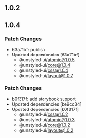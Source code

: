 ## 1.0.2

## 1.0.4

### Patch Changes

- 63a71bf: publish
- Updated dependencies [63a71bf]
  - @unstyled-ui/atomic@1.0.5
  - @unstyled-ui/core@1.0.4
  - @unstyled-ui/css@1.0.4
  - @unstyled-ui/layout@1.0.7

### Patch Changes

- b0f317f: add storybook support
- Updated dependencies [be9cc34]
- Updated dependencies [b0f317f]
  - @unstyled-ui/css@1.0.2
  - @unstyled-ui/atomic@1.0.3
  - @unstyled-ui/core@1.0.2
  - @unstyled-ui/layout@1.0.2
